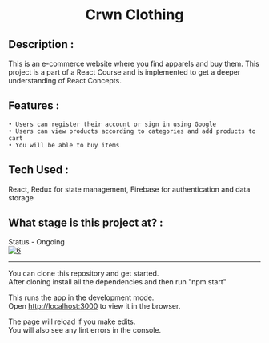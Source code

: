 <h1 align="center">Crwn Clothing</h1>


## Description :
This is an e-commerce website where you find apparels and buy them. This project is a part of a React Course and is implemented to get a deeper understanding of React Concepts.

## Features :
	• Users can register their account or sign in using Google 
 	• Users can view products according to categories and add products to cart
 	• You will be able to buy items 
  
## Tech Used :
React, Redux for state management, Firebase for authentication and data storage

## What stage is this project at? :
Status - Ongoing <br/>
<a href="https://ibb.co/L8Bbp9M"><img src="https://i.ibb.co/s2ck3sh/6.png" alt="6" border="0"></a>

<hr>
You can clone this repository and get started.  <br/>
After cloning install all the dependencies and then run "npm start"

This runs the app in the development mode.\
Open [http://localhost:3000](http://localhost:3000) to view it in the browser.

The page will reload if you make edits.\
You will also see any lint errors in the console.
